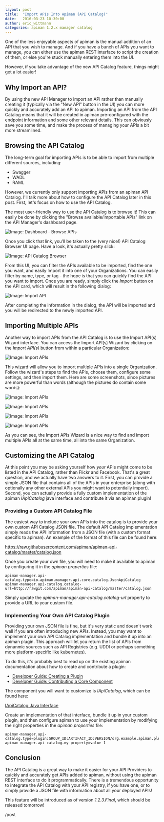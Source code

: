 ```yaml
---
layout: post
title:  "Import APIs Into Apiman (API Catalog)"
date:   2016-03-23 10:30:00
author: eric_wittmann
categories: apiman 1.2.x manager catalog
---
```

One of the less enjoyable aspects of apiman is the manual addition of an API
that you wish to manage.  And if you have a bunch of APIs you want to manage,
you can either use the apiman REST interface to script the creation of them,
or else you're stuck manually entering them into the UI.

However, if you take advantage of the new API Catalog feature, things might
get a lot easier!

<!--more-->

## Why Import an API?
By using the new API Manager to import an API rather than manually creating it
(typically via the "New API" button in the UI) you can more quickly and 
accurately add an API to apiman.  Importing an API from the API Catalog means
that it will be created in apiman pre-configured with the endpoint information
and some other relevant details.  This can obviously save you some time, and 
make the process of managing your APIs a bit more streamlined.

## Browsing the API Catalog
The long-term goal for importing APIs is to be able to import from multiple 
different sources, including:

* Swagger
* WADL
* RAML

However, we currently only support importing APIs from an apiman API Catalog.
I'll talk more about how to configure the API Catalog later in this post.
First, let's focus on how to use the API Catalog.

The most user-friendly way to use the API Catalog is to browse it!  This can
easily be done by clicking the "Browse available/importable APIs" link on the
API Manager's dashboard page.

![Image: Dashboard - Browse APIs](/blog/images/2016-03-23/dash-catalog.png)

Once you click that link, you'll be taken to the (very nice!) API Catalog
Browser UI page.  Have a look, it's actually pretty slick:

![Image: API Catalog Browser](/blog/images/2016-03-23/api-catalog.png)

From this UI, you can filter the APIs available to be imported, find the
one you want, and easily Import it into one of your Organizations.  You can
easily filter by name, type, or tag - the hope is that you can quickly find
the API you want to import.  Once you are ready, simply click the *Import*
button on the API card, which will result in the following dialog:

![Image: Import API](/blog/images/2016-03-23/import-api.png)

After completing the information in the dialog, the API will be imported
and you will be redirected to the newly imported API.

## Importing Multiple APIs
Another way to import APIs from the API Catalog is to use the Import API(s)
Wizard interface.  You can access the Import API(s) Wizard by clicking on the
*Import API(s)* button from within a particular Organization:

![Image: Import APIs](/blog/images/2016-03-23/import-apis-btn.png)

This wizard will allow you to import multiple APIs into a single Organization.
Follow the wizard's steps to find the APIs, choose them, configure some
settings, and then import them.  Here are some screenshots, since pictures
are more powerful than words (although the pictures do contain some words):

![Image: Import APIs](/blog/images/2016-03-23/import-api-wizard-1.png)

![Image: Import APIs](/blog/images/2016-03-23/import-api-wizard-2.png)

![Image: Import APIs](/blog/images/2016-03-23/import-api-wizard-3.png)

![Image: Import APIs](/blog/images/2016-03-23/import-api-wizard-4.png)

As you can see, the Import APIs Wizard is a nice way to find and import
multiple APIs all at the same time, all into the same Organization.

## Customizing the API Catalog
At this point you may be asking yourself how *your* APIs might come to be
listed in the API Catalog, rather than Flickr and Facebook.  That's a great
question, and we actually have two answers to it.  First, you can provide
a simple JSON file that contains all of the APIs in your enterprise (along
with optionally any other external APIs you might want to potentially 
import).  Second, you can actually provide a fully custom implementation of
the apiman *IApiCatalog* java interface and contribute it via an apiman
plugin!

### Providing a Custom API Catalog File
The easiest way to include your own APIs into the catalog is to provide 
your own custom API Catalog JSON file.  The default API Catalog implementation
simply reads the API information from a JSON file (with a custom format
specific to apiman).  An example of the format of this file can be found
here:

https://raw.githubusercontent.com/apiman/apiman-api-catalog/master/catalog.json

Once you create your own file, you will need to make it available to apiman
by configuring it in the *apiman.properties* file:

```
apiman-manager.api-catalog.type=io.apiman.manager.api.core.catalog.JsonApiCatalog
apiman-manager.api-catalog.catalog-url=http://rawgit.com/apiman/apiman-api-catalog/master/catalog.json
```

Simply update the *apiman-manager.api-catalog.catalog-url* property to provide
a URL to your custom file.

### Implementing Your Own API Catalog Plugin
Providing your own JSON file is fine, but it's very static and doesn't work
well if you are often introducing new APIs.  Instead, you may want to implement
your own API Catalog implementation and bundle it up into an apiman plugin.
This approach will let you return the list of APIs from dynanmic sources such
as API Registries (e.g. UDDI or perhaps something more platform-specific like
kubernetes).

To do this, it's probably best to read up on the existing apiman documentation
about how to create and contribute a plugin:

* [Developer Guide: Creating a Plugin](http://www.apiman.io/latest/developer-guide.html#_creating_a_plugin)
* [Developer Guide: Contributing a Core Component](http://www.apiman.io/latest/developer-guide.html#_contributing_a_core_component)

The component you will want to customize is *IApiCatalog*, which can be found here:

[IApiCatalog Java Interface](https://github.com/apiman/apiman/blob/master/manager/api/core/src/main/java/io/apiman/manager/api/core/IApiCatalog.java)

Create an implementation of that interface, bundle it up in your custom plugin,
and then configure apiman to use your implementation by modifying the right 
properties in the *apiman.properties* file:

```
apiman-manager.api-catalog.type=plugin:GROUP_ID:ARTIFACT_ID:VERSION/org.example.apiman.plugins.catalog.MyCustomApiCatalog
apiman-manager.api-catalog.my-property=value-1
```

## Conclusion
The API Catalog is a great way to make it easier for your API Providers to quickly
and accurately get APIs added to apiman, without using the apiman REST interface to
do it programmatically.  There is a tremendous opportunity to integrate the API
Catalog with your API registry, if you have one, or to simply provide a JSON file 
with information about all your deployed APIs!

This feature will be introduced as of version *1.2.3.Final*, which should be released
tomorrow!

/post

